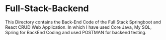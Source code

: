 # Full-Stack-Backend
This Directory contains the Back-End Code of the Full Stack Springboot and React CRUD Web Application. In which I have used Core Java, My SQL, Spring for BackEnd Coding and used POSTMAN for backend testing.
